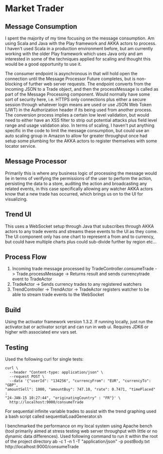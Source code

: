 Market Trader
================

Message Consumption
-----------------------

I spent the majority of my time focusing on the message consumption. 
Am using Scala and Java with the Play framework and AKKA actors to process.
I haven't used Scala in a production environment before, but am currently working with the older Play framework which uses Java only and am interested in some of the techniques applied for scaling and thought this would be a good opportunity to use it.

The consumer endpoint is asynchronous in that will hold open the connection until the Message Processor Future completes, but is non-blocking of further web server requests.
The endpoint converts from the incoming JSON to a Trade object, and then the processMessage is called as part of the Message Processing component.
Would normally have some sort of security here, i.e. HTTPS only connections plus either a secure session through whatever login means are used or use JSON Web Token (JWT) in the Authorization header if its being used from another process.
The conversion process implies a certain low level validation, but would need to either have an XSS filter to strip out potential attacks plus field level range and usage validation also.
In terms of scaling, I haven't put anything specific in the code to limit the message consumption, but could use an auto scaling group in Amazon to allow for greater throughput once had setup some plumbing for the AKKA actors to register themselves with some locator service.

Message Processor
----------------------
Primarily this is where any business logic of processing the message would lie in terms of verifying the permissions of the user to perform the action, persisting the data to a store, auditing the action and broadcasting any related events, in this case specifically allowing any watcher AKKA actors know that a new trade has occurred, which brings us on to the UI for visualizing.

Trend UI
-----------------------
This uses a WebSocket setup through Java that subscribes through AKKA actors to any trade events and streams these events to the UI as they come.
The UI component only has one chart to represent a from and to currency, but could have multiple charts plus could sub-divide further by region etc...
	

Process Flow
-----------------
1. Incoming trade message processed by TradeController.consumeTrade -> Trade.processMessage -> Returns result and sends currencytrade event to TradeActor
2. TradeActor -> Sends currency trades to any registered watchers
3. TrendController -> TrendActor -> TradeActor registers watcher to be able to stream trade events to the WebSocket

Build
---------------
Using the activator framework version 1.3.2.
If running locally, just run the activator.bat or activator script and can run in web ui.
Requires JDK6 or higher with associated env vars set.

Testing
-----------------
Used the following curl for single tests:
```
curl \
  --header "Content-type: application/json" \
  --request POST \
  --data '{"userId": "134256", "currencyFrom": "EUR", "currencyTo": "GBP",
"amountSell": 1000, "amountBuy": 747.10, "rate": 0.7471, "timePlaced" :
"24-JAN-15 10:27:44", "originatingCountry" : "FR"}' \
  http://localhost:9000/consumeTrade
```

For sequential infinite variable trades to assist with the trend graphing used a bash script called sequentialLoadGenerator.sh

I benchmarked the performance on my local system using Apache bench (tool primarily aimed at stress testing web server throughput with little or no dynamic data differences).
Used following command to run it within the root of the project directory
ab -c 1 -n 1 -T "application/json" -p postBody.txt http://localhost:9000/consumeTrade 
